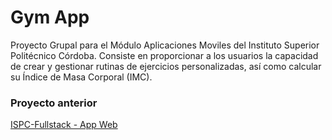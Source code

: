 # Gym App

Proyecto Grupal para el Módulo Aplicaciones Moviles del Instituto Superior Politécnico Córdoba. Consiste en proporcionar a los usuarios la capacidad de
crear y gestionar rutinas de ejercicios personalizadas, así como calcular su Índice de Masa Corporal
(IMC).

### Proyecto anterior
[ISPC-Fullstack - App Web](https://github.com/PulpoI/proyecto-integrador-ISPC)
